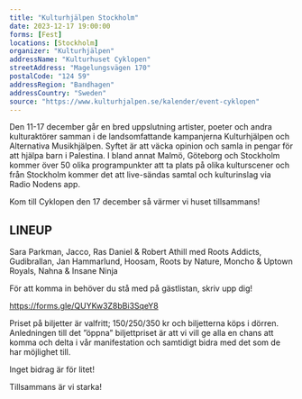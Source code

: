 ```yaml
---
title: "Kulturhjälpen Stockholm"
date: 2023-12-17 19:00:00
forms: [Fest]
locations: [Stockholm]
organizer: "Kulturhjälpen"
addressName: "Kulturhuset Cyklopen"
streetAddress: "Magelungsvägen 170"
postalCode: "124 59"
addressRegion: "Bandhagen"
addressCountry: "Sweden"
source: "https://www.kulturhjalpen.se/kalender/event-cyklopen"
---
```

Den 11-17 december går en bred uppslutning artister, poeter och andra kulturaktörer samman i de landsomfattande kampanjerna Kulturhjälpen och Alternativa Musikhjälpen. Syftet är att väcka opinion och samla in pengar för att hjälpa barn i Palestina. I bland annat Malmö, Göteborg och Stockholm kommer över 50 olika programpunkter att ta plats på olika kulturscener och från Stockholm kommer det att live-sändas samtal och kulturinslag via Radio Nodens app.

Kom till Cyklopen den 17 december så värmer vi huset tillsammans!

## LINEUP

Sara Parkman, Jacco, Ras Daniel & Robert Athill med Roots Addicts, Gudibrallan, Jan Hammarlund,  Hoosam, Roots by Nature, Moncho & Uptown Royals, Nahna & Insane Ninja

För att komma in behöver du stå med på gästlistan, skriv upp dig!

https://forms.gle/QUYKw3Z8bBi3SqeY8

Priset på biljetter är valfritt; 150/250/350 kr och biljetterna köps i dörren. Anledningen till det ”öppna” biljettpriset är att vi vill ge alla en chans att komma och delta i vår manifestation och samtidigt bidra med det som de har möjlighet till.

Inget bidrag är för litet!

Tillsammans är vi starka!